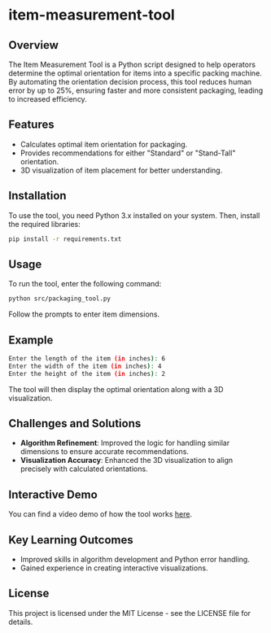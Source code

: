 # item-measurement-tool

## Overview
The Item Measurement Tool is a Python script designed to help operators determine the optimal orientation for items into a specific packing machine. By automating the orientation decision process, this tool reduces human error by up to 25%, ensuring faster and more consistent packaging, leading to increased efficiency.

## Features
- Calculates optimal item orientation for packaging.
- Provides recommendations for either "Standard" or "Stand-Tall" orientation.
- 3D visualization of item placement for better understanding.

## Installation
To use the tool, you need Python 3.x installed on your system. Then, install the required libraries:

```sh
pip install -r requirements.txt
```

## Usage
To run the tool, enter the following command:

```sh
python src/packaging_tool.py
```

Follow the prompts to enter item dimensions.

## Example
```sh
Enter the length of the item (in inches): 6
Enter the width of the item (in inches): 4
Enter the height of the item (in inches): 2
```
The tool will then display the optimal orientation along with a 3D visualization.

## Challenges and Solutions
- **Algorithm Refinement**: Improved the logic for handling similar dimensions to ensure accurate recommendations.
- **Visualization Accuracy**: Enhanced the 3D visualization to align precisely with calculated orientations.

## Interactive Demo
You can find a video demo of how the tool works [here](https://portfolio.slamminstam.com/images/video_measurement-tool_demo_v1.0.0.mp4).

## Key Learning Outcomes
- Improved skills in algorithm development and Python error handling.
- Gained experience in creating interactive visualizations.

## License
This project is licensed under the MIT License - see the LICENSE file for details.
